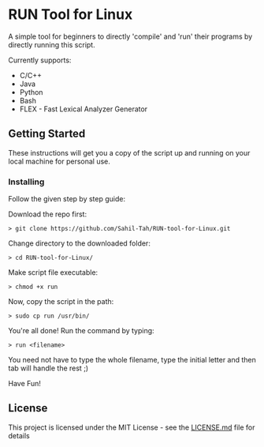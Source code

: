 # RUN Tool for Linux

A simple tool for beginners to directly 'compile' and 'run' their programs by directly running this script. 

Currently supports:
* C/C++
* Java
* Python
* Bash
* FLEX - Fast Lexical Analyzer Generator
 

## Getting Started

These instructions will get you a copy of the script up and running on your local machine for personal use.


### Installing

Follow the given step by step guide:

Download the repo first:
```
> git clone https://github.com/Sahil-Tah/RUN-tool-for-Linux.git
```

Change directory to the downloaded folder:
```
> cd RUN-tool-for-Linux/ 
```

Make script file executable: 
```
> chmod +x run
```

Now, copy the script in the path:
```
> sudo cp run /usr/bin/
```

You're all done! Run the command by typing:
```
> run <filename>
```

You need not have to type the whole filename, type the initial letter and then tab will handle the rest ;)

Have Fun!


## License

This project is licensed under the MIT License - see the [LICENSE.md](LICENSE.md) file for details
